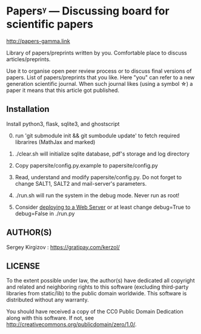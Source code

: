 Papersᵞ — Discussing board for scientific papers 
================================================
http://papers-gamma.link

Library  of papers/preprints  written  by you.
Comfortable place to discuss articles/preprints.

Use  it to  organise  open peer  review process  or  to discuss  final
versions of  papers.  List  of papers/preprints  that you  like.  Here
"you" can  refer to  a new generation  scientific journal.   When such
journal likes  (using a symbol ☆)  a paper it means  that this article
got published.


Installation
------------

Install python3, flask, sqlite3, and ghostscript

0. run 'git submodule init && git sumbodule update' to fetch required librarires (MathJax and marked)

1. ./clear.sh will initialize sqlite database, pdf's storage and log directory

2. Copy papersite/config.py.example to papersite/config.py
 
3. Read, understand and modify papersite/config.py.
   Do not forget to change SALT1, SALT2 and mail-server's parameters.

4. ./run.sh will run the system in the debug mode. Never run as root!

5. Consider [deploying to a Web Server](http://flask.pocoo.org/docs/0.10/deploying/) or at least 
   change debug=True to debug=False in ./run.py

AUTHOR(S)
---------

Sergey Kirgizov : https://gratipay.com/kerzol/


LICENSE
-------

To the  extent possible  under law, the  author(s) have  dedicated all
copyright  and  related  and   neighboring  rights  to  this  software
(excluding third-party libraries from static/lib) to the public domain
worldwide.  This software is distributed without any warranty.

You should have received a copy of the CC0 Public Domain Dedication
along    with   this    software.   If    not,   see
<http://creativecommons.org/publicdomain/zero/1.0/>.


